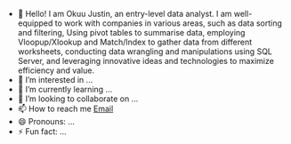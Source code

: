 - 👋 Hello! I am Okuu Justin, an entry-level data analyst.
  I am well-equipped to work with companies in various areas, such as data sorting and filtering, Using pivot tables to summarise data,
  employing Vloopup/Xlookup and Match/Index to gather data from different worksheets,
  conducting data wrangling and manipulations using SQL Server,
  and leveraging innovative ideas and technologies to maximize efficiency and value.
- 👀 I’m interested in ...
- 🌱 I’m currently learning ...
- 💞️ I’m looking to collaborate on ...
- 📫 How to reach me [Email](chidozieokuu@gamil.com)
- 😄 Pronouns: ...
- ⚡ Fun fact: ...

<!---
okuujustin/okuujustin is a ✨ special ✨ repository because its `README.md` (this file) appears on your GitHub profile.
You can click the Preview link to take a look at your changes.
--->
